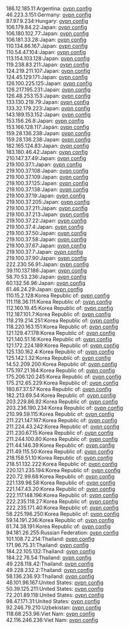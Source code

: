 186.12.185.11:Argentina: [ovpn config](vpn/186_12_185_11.ovpn)  
46.223.3.151:Germany: [ovpn config](vpn/46_223_3_151.ovpn)  
87.97.9.234:Hungary: [ovpn config](vpn/87_97_9_234.ovpn)  
106.179.84.22:Japan: [ovpn config](vpn/106_179_84_22.ovpn)  
106.180.102.77:Japan: [ovpn config](vpn/106_180_102_77.ovpn)  
106.181.33.28:Japan: [ovpn config](vpn/106_181_33_28.ovpn)  
110.134.86.167:Japan: [ovpn config](vpn/110_134_86_167.ovpn)  
110.54.47.104:Japan: [ovpn config](vpn/110_54_47_104.ovpn)  
113.154.103.128:Japan: [ovpn config](vpn/113_154_103_128.ovpn)  
119.238.83.211:Japan: [ovpn config](vpn/119_238_83_211.ovpn)  
124.219.211.107:Japan: [ovpn config](vpn/124_219_211_107.ovpn)  
124.45.129.171:Japan: [ovpn config](vpn/124_45_129_171.ovpn)  
126.100.225.125:Japan: [ovpn config](vpn/126_100_225_125.ovpn)  
126.217.195.231:Japan: [ovpn config](vpn/126_217_195_231.ovpn)  
126.48.253.153:Japan: [ovpn config](vpn/126_48_253_153.ovpn)  
133.130.219.79:Japan: [ovpn config](vpn/133_130_219_79.ovpn)  
133.32.179.223:Japan: [ovpn config](vpn/133_32_179_223.ovpn)  
143.189.153.152:Japan: [ovpn config](vpn/143_189_153_152.ovpn)  
153.156.26.8:Japan: [ovpn config](vpn/153_156_26_8.ovpn)  
153.166.128.117:Japan: [ovpn config](vpn/153_166_128_117.ovpn)  
159.28.136.238:Japan: [ovpn config](vpn/159_28_136_238.ovpn)  
159.28.136.238:Japan: [ovpn config](vpn/159_28_136_238.ovpn)  
182.165.124.83:Japan: [ovpn config](vpn/182_165_124_83.ovpn)  
183.180.46.42:Japan: [ovpn config](vpn/183_180_46_42.ovpn)  
210.147.37.49:Japan: [ovpn config](vpn/210_147_37_49.ovpn)  
219.100.37.1:Japan: [ovpn config](vpn/219_100_37_1.ovpn)  
219.100.37.108:Japan: [ovpn config](vpn/219_100_37_108.ovpn)  
219.100.37.109:Japan: [ovpn config](vpn/219_100_37_109.ovpn)  
219.100.37.125:Japan: [ovpn config](vpn/219_100_37_125.ovpn)  
219.100.37.138:Japan: [ovpn config](vpn/219_100_37_138.ovpn)  
219.100.37.19:Japan: [ovpn config](vpn/219_100_37_19.ovpn)  
219.100.37.205:Japan: [ovpn config](vpn/219_100_37_205.ovpn)  
219.100.37.211:Japan: [ovpn config](vpn/219_100_37_211.ovpn)  
219.100.37.213:Japan: [ovpn config](vpn/219_100_37_213.ovpn)  
219.100.37.22:Japan: [ovpn config](vpn/219_100_37_22.ovpn)  
219.100.37.4:Japan: [ovpn config](vpn/219_100_37_4.ovpn)  
219.100.37.50:Japan: [ovpn config](vpn/219_100_37_50.ovpn)  
219.100.37.58:Japan: [ovpn config](vpn/219_100_37_58.ovpn)  
219.100.37.67:Japan: [ovpn config](vpn/219_100_37_67.ovpn)  
219.100.37.7:Japan: [ovpn config](vpn/219_100_37_7.ovpn)  
219.100.37.90:Japan: [ovpn config](vpn/219_100_37_90.ovpn)  
222.230.56.91:Japan: [ovpn config](vpn/222_230_56_91.ovpn)  
39.110.137.186:Japan: [ovpn config](vpn/39_110_137_186.ovpn)  
58.70.53.236:Japan: [ovpn config](vpn/58_70_53_236.ovpn)  
60.132.56.96:Japan: [ovpn config](vpn/60_132_56_96.ovpn)  
61.46.24.29:Japan: [ovpn config](vpn/61_46_24_29.ovpn)  
110.15.2.128:Korea Republic of: [ovpn config](vpn/110_15_2_128.ovpn)  
111.118.36.111:Korea Republic of: [ovpn config](vpn/111_118_36_111.ovpn)  
112.160.19.45:Korea Republic of: [ovpn config](vpn/112_160_19_45.ovpn)  
112.187.101.7:Korea Republic of: [ovpn config](vpn/112_187_101_7.ovpn)  
118.219.214.251:Korea Republic of: [ovpn config](vpn/118_219_214_251.ovpn)  
118.220.163.151:Korea Republic of: [ovpn config](vpn/118_220_163_151.ovpn)  
121.129.47.178:Korea Republic of: [ovpn config](vpn/121_129_47_178.ovpn)  
121.140.51.16:Korea Republic of: [ovpn config](vpn/121_140_51_16.ovpn)  
121.172.224.189:Korea Republic of: [ovpn config](vpn/121_172_224_189.ovpn)  
125.130.162.4:Korea Republic of: [ovpn config](vpn/125_130_162_4.ovpn)  
125.142.1.32:Korea Republic of: [ovpn config](vpn/125_142_1_32.ovpn)  
14.52.209.200:Korea Republic of: [ovpn config](vpn/14_52_209_200.ovpn)  
175.197.21.164:Korea Republic of: [ovpn config](vpn/175_197_21_164.ovpn)  
175.206.120.245:Korea Republic of: [ovpn config](vpn/175_206_120_245.ovpn)  
175.212.65.229:Korea Republic of: [ovpn config](vpn/175_212_65_229.ovpn)  
180.67.37.57:Korea Republic of: [ovpn config](vpn/180_67_37_57.ovpn)  
182.213.69.54:Korea Republic of: [ovpn config](vpn/182_213_69_54.ovpn)  
203.229.86.92:Korea Republic of: [ovpn config](vpn/203_229_86_92.ovpn)  
203.236.190.234:Korea Republic of: [ovpn config](vpn/203_236_190_234.ovpn)  
210.99.59.115:Korea Republic of: [ovpn config](vpn/210_99_59_115.ovpn)  
211.221.147.167:Korea Republic of: [ovpn config](vpn/211_221_147_167.ovpn)  
211.224.43.242:Korea Republic of: [ovpn config](vpn/211_224_43_242.ovpn)  
211.230.67.15:Korea Republic of: [ovpn config](vpn/211_230_67_15.ovpn)  
211.244.100.80:Korea Republic of: [ovpn config](vpn/211_244_100_80.ovpn)  
211.44.146.39:Korea Republic of: [ovpn config](vpn/211_44_146_39.ovpn)  
211.49.115.50:Korea Republic of: [ovpn config](vpn/211_49_115_50.ovpn)  
218.158.51.10:Korea Republic of: [ovpn config](vpn/218_158_51_10.ovpn)  
218.51.132.222:Korea Republic of: [ovpn config](vpn/218_51_132_222.ovpn)  
220.121.235.194:Korea Republic of: [ovpn config](vpn/220_121_235_194.ovpn)  
220.72.99.68:Korea Republic of: [ovpn config](vpn/220_72_99_68.ovpn)  
221.139.96.58:Korea Republic of: [ovpn config](vpn/221_139_96_58.ovpn)  
221.147.43.20:Korea Republic of: [ovpn config](vpn/221_147_43_20.ovpn)  
222.117.148.196:Korea Republic of: [ovpn config](vpn/222_117_148_196.ovpn)  
222.235.118.27:Korea Republic of: [ovpn config](vpn/222_235_118_27.ovpn)  
222.235.171.40:Korea Republic of: [ovpn config](vpn/222_235_171_40.ovpn)  
58.225.196.250:Korea Republic of: [ovpn config](vpn/58_225_196_250.ovpn)  
59.14.191.236:Korea Republic of: [ovpn config](vpn/59_14_191_236.ovpn)  
61.74.38.191:Korea Republic of: [ovpn config](vpn/61_74_38_191.ovpn)  
94.181.26.255:Russian Federation: [ovpn config](vpn/94_181_26_255.ovpn)  
101.108.72.214:Thailand: [ovpn config](vpn/101_108_72_214.ovpn)  
171.96.75.31:Thailand: [ovpn config](vpn/171_96_75_31.ovpn)  
184.22.105.132:Thailand: [ovpn config](vpn/184_22_105_132.ovpn)  
184.22.76.54:Thailand: [ovpn config](vpn/184_22_76_54.ovpn)  
49.228.118.42:Thailand: [ovpn config](vpn/49_228_118_42.ovpn)  
49.228.232.2:Thailand: [ovpn config](vpn/49_228_232_2.ovpn)  
58.136.236.93:Thailand: [ovpn config](vpn/58_136_236_93.ovpn)  
46.101.96.167:United States: [ovpn config](vpn/46_101_96_167.ovpn)  
50.39.125.211:United States: [ovpn config](vpn/50_39_125_211.ovpn)  
72.201.89.118:United States: [ovpn config](vpn/72_201_89_118.ovpn)  
98.47.171.31:United States: [ovpn config](vpn/98_47_171_31.ovpn)  
92.246.79.210:Uzbekistan: [ovpn config](vpn/92_246_79_210.ovpn)  
118.68.253.96:Viet Nam: [ovpn config](vpn/118_68_253_96.ovpn)  
42.116.246.236:Viet Nam: [ovpn config](vpn/42_116_246_236.ovpn)  
